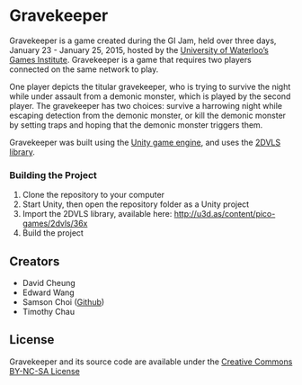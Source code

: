 # Gravekeeper

Gravekeeper is a game created during the GI Jam, held over three days, January 23 - January 25, 2015, hosted by the [University of Waterloo’s Games Institute](https://uwaterloo.ca/games-institute/).  Gravekeeper is a game that requires two players connected on the same network to play.

One player depicts the titular gravekeeper, who is trying to survive the night while under assault from a demonic monster, which is played by the second player.  The gravekeeper has two choices: survive a harrowing night while escaping detection from the demonic monster, or kill the demonic monster by setting traps and hoping that the demonic monster triggers them.

Gravekeeper was built using the [Unity game engine](http://unity3d.com/), and uses the [2DVLS library](http://u3d.as/content/pico-games/2dvls/36x).

### Building the Project

1. Clone the repository to your computer
2. Start Unity, then open the repository folder as a Unity project
3. Import the 2DVLS library, available here: <http://u3d.as/content/pico-games/2dvls/36x>
4. Build the project

## Creators

* David Cheung
* Edward Wang
* Samson Choi ([Github](https://github.com/choisamson))
* Timothy Chau

## License

Gravekeeper and its source code are available under the [Creative Commons BY-NC-SA License](https://creativecommons.org/licenses/by-nc-sa/4.0/legalcode)



